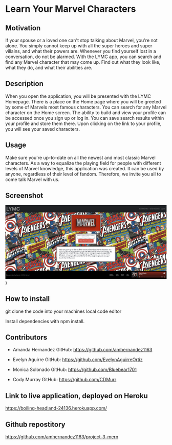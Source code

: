 # Learn Your Marvel Characters

## Motivation

If your spouse or a loved one can't stop talking about Marvel, you're not alone.
You simply cannot keep up with all the super heroes and super villains, and what their powers are.
Whenever you find yourself lost in a conversation, do not be alarmed.
With the LYMC app, you can search and find any Marvel character that may come up.
Find out what they look like, what they do, and what their abilities are.

## Description

When you open the application, you will be presented with the LYMC Homepage. There is a place on the Home page where you will be greeted by some of Marvels most famous characters. You can search for any Marvel character on the Home screen.
The ability to build and view your profile can be accessed once you sign up or log in. You can save search results within your profile and store them there. Upon clicking on the link to your profile, you will see your saved characters.

## Usage

Make sure you're up-to-date on all the newest and most classic Marvel characters. As a way to equalize the playing field for people with different levels of Marvel knowledge, this application was created. It can be used by anyone, regardless of their level of fandom. Therefore, we invite you all to come talk Marvel with us.

## Screenshot

![screenshot](/client/public/assets/img/Screen%20Shot%20LYMC.png))

## How to install

git clone the code into your machines local code editor

Install dependencies with npm install.

## Contributors

-   Amanda Hernandez
    GitHub:
    https://github.com/amhernandez1163

-   Evelyn Aguirre
    GitHub:
    https://github.com/EvelynAguirreOrtiz

-   Monica Solonado
    GitHub:
    https://github.com/Bluebear1701

-   Cody Murray
    GitHub:
    https://github.com/CDMurr

## Link to live application, deployed on Heroku

https://boiling-headland-24136.herokuapp.com/

## Github repostitory

https://github.com/amhernandez1163/project-3-mern
